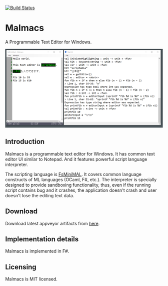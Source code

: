 [![Build Status](https://ci.appveyor.com/api/projects/status/github/nshibano/malmacs)](https://ci.appveyor.com/project/nshibano/malmacs/branch/master)

# Malmacs

A Programmable Text Editor for Windows.

![Demo](demo.png)

## Introduction

Malmacs is a programmable text editor for Windows. It has common text editor UI similar to Notepad. And it features powerful script language interpreter.

The scripting language is [FsMiniMAL](https://github.com/nshibano/FsMiniMAL). It covers common language constructs of ML languages (OCaml, F#, etc.). The interpreter is specially designed to provide sandboxing functionality, thus, even if the running script contains bug and it crashes, the application doesn't crash and user doesn't lose the editing text data.

## Download

Download latest appveyor artifacts from [here](https://ci.appveyor.com/project/nshibano/malmacs/build/artifacts).

## Implementation details

Malmacs is implemented in F#.

## Licensing

Malmacs is MIT licensed.
